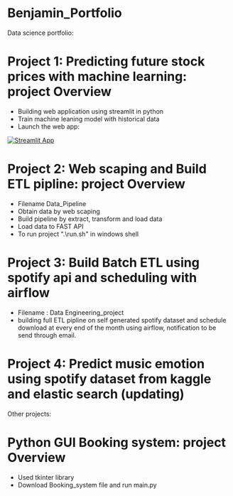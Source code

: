 # Benjamin_Portfolio
Data science portfolio:

# Project 1: Predicting future stock prices with machine learning: project Overview
* Building web application using streamlit in python
* Train machine leaning model with historical data
* Launch the web app:

[![Streamlit App](https://static.streamlit.io/badges/streamlit_badge_black_white.svg)](https://share.streamlit.io/benjaminlw1/benjamin_portfolio/main/Stocks_Market.py)

# Project 2: Web scaping and Build ETL pipline: project Overview
* Filename Data_Pipeline
* Obtain data by web scaping
* Build pipeline by extract, transform and load data
* Load data to FAST API
* To run project ".\run.sh" in windows shell

# Project 3: Build Batch ETL using spotify api and scheduling with airflow 
* Filename : Data Engineering_project
* building full ETL pipline on self generated spotify dataset and schedule download at every end of the month using airflow, notification to be send through email. 

# Project 4: Predict music emotion using spotify dataset from kaggle and elastic search (updating)


Other projects:

# Python GUI Booking system: project Overview
* Used tkinter library 
* Download Booking_system file and run main.py
